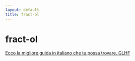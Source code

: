 ```yaml
---
layout: default
title: fract-ol
---
```


# fract-ol
[Ecco la migliore guida in italiano che tu possa trovare. GLHF](https://github.com/sisittu99/fract-ol#readme)
